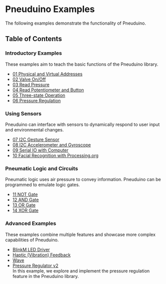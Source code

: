 # Pneuduino Examples
The following examples demonstrate the functionality of Pneuduino.

## Table of Contents

### Introductory Examples
These examples aim to teach the basic functions of the Pneuduino library.
* [01 Physical and Virtual Addresses](./PhysicalVirtualAddresses)
* [02 Valve On/Off](./ValveOnOff)
* [03 Read Pressure](./ReadPressure)
* [04 Read Potentiometer and Button](./ReadPotButton)
* [05 Three-state Operation](./ThreeState)
* [06 Pressure Regulation](./PressureRegulator)
### Using Sensors
Pneuduino can interface with sensors to dynamically respond to user input and environmental changes.
* [07 I2C Gesture Sensor](./GestureSensor)
* [08 I2C Accelerometer and Gyroscope](./AccelerometerGyroscope)
* [09 Serial IO with Computer](./SerialIO)
* [10 Facial Recognition with Processing.org](./Processing)
### Pneumatic Logic and Circuits
Pneumatic logic uses air pressure to convey information. Pneuduino can be programmed to emulate logic gates.
* [11 NOT Gate](./NotGate)
* [12 AND Gate](./AndGate)
* [13 OR Gate](./OrGate)
* [14 XOR Gate](./XorGate)
### Advanced Examples
These examples combine multiple features and showcase more complex capabilities of Pneuduino.
* [BlinkM LED Driver](./LED)
* [Haptic (Vibration) Feedback](./Haptic)
* [Wave](./Wave)
* [Pressure Regulator v2](#pressure-regulator-v2)</br>
In this example, we explore and implement the pressure regulation feature in the Pneuduino library.
